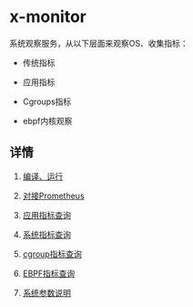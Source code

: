 # x-monitor

系统观察服务，从以下层面来观察OS、收集指标：

- 传统指标

- 应用指标

- Cgroups指标

- ebpf内核观察


## 详情

1. [编译、运行](doc/编译、运行.md)

2. [对接Prometheus](doc/对接Prometheus.md)

3. [应用指标查询](doc/应用指标查询.md)

4. [系统指标查询](doc/系统指标查询.md)

5. [cgroup指标查询](doc/CGroup指标查询.md)

6. [EBPF指标查询](doc/EBPF指标查询)

7. [系统参数说明](doc/系统参数说明.md)

   

